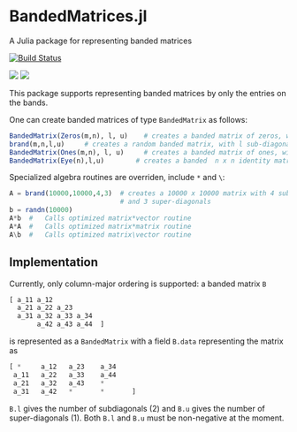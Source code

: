 # BandedMatrices.jl
A Julia package for representing banded matrices

[![Build Status](https://travis-ci.org/JuliaMatrices/BandedMatrices.jl.svg?branch=master)](https://travis-ci.org/JuliaMatrices/BandedMatrices.jl)

[![](https://img.shields.io/badge/docs-stable-blue.svg)](https://JuliaMatrices.github.io/BandedMatrices.jl/stable)
[![](https://img.shields.io/badge/docs-latest-blue.svg)](https://JuliaMatrices.github.io/BandedMatrices.jl/latest)



This package supports representing banded matrices by only the entries on the
bands.  

One can create banded matrices of type `BandedMatrix` as follows:

```julia
BandedMatrix(Zeros(m,n), l, u)    # creates a banded matrix of zeros, with l sub-diagonals and u super-diagonals
brand(m,n,l,u)     # creates a random banded matrix, with l sub-diagonals and u super-diagonals
BandedMatrix(Ones(m,n), l, u)     # creates a banded matrix of ones, with l sub-diagonals and u super-diagonals
BandedMatrix(Eye(n),l,u)        # creates a banded  n x n identity matrix, with l sub-diagonals and u super-diagonals
```

Specialized algebra routines are overriden, include `*` and `\`:

```julia
A = brand(10000,10000,4,3)  # creates a 10000 x 10000 matrix with 4 sub-diagonals
                            # and 3 super-diagonals
b = randn(10000)
A*b  #   Calls optimized matrix*vector routine
A*A  #   Calls optimized matrix*matrix routine
A\b  #   Calls optimized matrix\vector routine
```


## Implementation

Currently, only column-major ordering is supported: a banded matrix `B`
```julia
[ a_11 a_12
  a_21 a_22 a_23
  a_31 a_32 a_33 a_34
       a_42 a_43 a_44  ]
```
is represented as a `BandedMatrix` with a field `B.data` representing the matrix as
```julia
[ *     a_12   a_23    a_34
 a_11   a_22   a_33    a_44
 a_21   a_32   a_43    *
 a_31   a_42   *       *       ]
```        
`B.l` gives the number of subdiagonals (2) and `B.u` gives the number of super-diagonals (1).  Both `B.l` and `B.u` must be non-negative at the moment.
